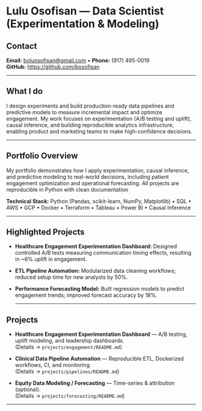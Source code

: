 # Lulu Osofisan — Data Scientist (Experimentation & Modeling)

## Contact
**Email:** boluosofisan@gmail.com • **Phone:** (917) 495-0019  
**GitHub:** https://github.com/bosofisan 

---

## What I do
I design experiments and build production-ready data pipelines and predictive models to measure incremental impact and optimize engagement. My work focuses on experimentation (A/B testing and uplift), causal inference, and building reproducible analytics infrastructure, enabling product and marketing teams to make high-confidence decisions.

---

## Portfolio Overview 
My portfolio demonstrates how I apply experimentation, causal inference, and predictive modeling to real-world decisions, including patient engagement optimization and operational forecasting. All projects are reproducible in Python with clean documentation

**Technical Stack:**
Python (Pandas, scikit-learn, NumPy, Matplotlib) • SQL • AWS • GCP • Docker • Terraform • Tableau • Power BI • Causal Inference

---

## Highlighted Projects
- **Healthcare Engagement Experimentation Dashboard:** Designed controlled A/B tests measuring communication timing effects, resulting in ~6% uplift in engagement.
- **ETL Pipeline Automation:** Modularized data cleaning workflows; reduced setup time for new analysts by 50%.
- **Performance Forecasting Model:** Built regression models to predict engagement trends; improved forecast accuracy by 18%.

  ---

## Projects
- **Healthcare Engagement Experimentation Dashboard** — A/B testing, uplift modeling, and leadership dashboards.  
  (Details → `projects/engagement/README.md`)

- **Clinical Data Pipeline Automation** — Reproducible ETL, Dockerized workflows, CI, and monitoring.  
  (Details → `projects/pipelines/README.md`)

- **Equity Data Modeling / Forecasting** — Time-series & attribution (optional).  
  (Details → `projects/forecasting/README.md`)

---
